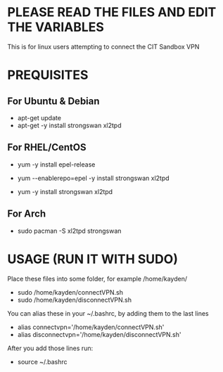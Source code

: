 # PLEASE READ THE FILES AND EDIT THE VARIABLES

This is for linux users attempting to connect the CIT Sandbox VPN

# PREQUISITES

## For Ubuntu & Debian
- apt-get update
- apt-get -y install strongswan xl2tpd
 
## For RHEL/CentOS
- yum -y install epel-release
- yum --enablerepo=epel -y install strongswan xl2tpd
 
- yum -y install strongswan xl2tpd

## For Arch
- sudo pacman -S xl2tpd strongswan

# USAGE (RUN IT WITH SUDO)
Place these files into some folder, for example /home/kayden/
- sudo /home/kayden/connectVPN.sh
- sudo /home/kayden/disconnectVPN.sh

You can alias these in your ~/.bashrc, by adding them to the last lines
- alias connectvpn='/home/kayden/connectVPN.sh'
- alias disconnectvpn='/home/kayden/disconnectVPN.sh'

After you add those lines run:
- source ~/.bashrc

